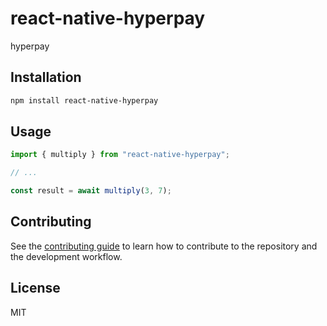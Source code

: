 # react-native-hyperpay

hyperpay

## Installation

```sh
npm install react-native-hyperpay
```

## Usage

```js
import { multiply } from "react-native-hyperpay";

// ...

const result = await multiply(3, 7);
```

## Contributing

See the [contributing guide](CONTRIBUTING.md) to learn how to contribute to the repository and the development workflow.

## License

MIT
